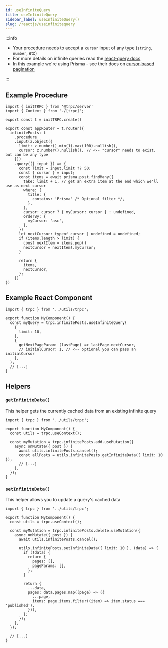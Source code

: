 ```yaml
---
id: useInfiniteQuery
title: useInfiniteQuery
sidebar_label: useInfiniteQuery()
slug: /reactjs/useinfinitequery
---
```


:::info

- Your procedure needs to accept a `cursor` input of any type (`string`, `number`, etc)
- For more details on infinite queries read the [react-query docs](https://react-query.tanstack.com/reference/useInfiniteQuery)
- In this example we're using Prisma - see their docs on [cursor-based pagination](https://www.prisma.io/docs/concepts/components/prisma-client/pagination#cursor-based-pagination)

:::

## Example Procedure

```tsx title='server/routers/_app.ts'
import { initTRPC } from '@trpc/server'
import { Context } from './[trpc]';

export const t = initTRPC.create()

export const appRouter = t.router({
  infinitePosts: t
    .procedure
    .input(z.object({
      limit: z.number().min(1).max(100).nullish(),
      cursor: z.number().nullish(), // <-- "cursor" needs to exist, but can be any type
    }))
    .query(({ input }) => {
      const limit = input.limit ?? 50;
      const { cursor } = input;
      const items = await prisma.post.findMany({
        take: limit + 1, // get an extra item at the end which we'll use as next cursor
        where: {
          title: {
            contains: 'Prisma' /* Optional filter */,
          },
        },
        cursor: cursor ? { myCursor: cursor } : undefined,
        orderBy: {
          myCursor: 'asc',
        },
      })
      let nextCursor: typeof cursor | undefined = undefined;
      if (items.length > limit) {
        const nextItem = items.pop()
        nextCursor = nextItem!.myCursor;
      }

      return {
        items,
        nextCursor,
      };
    })
})
```

## Example React Component

```tsx title='components/MyComponent.tsx'
import { trpc } from '../utils/trpc';

export function MyComponent() {
  const myQuery = trpc.infinitePosts.useInfiniteQuery(
    {
      limit: 10,
    },
    {
      getNextPageParam: (lastPage) => lastPage.nextCursor,
      // initialCursor: 1, // <-- optional you can pass an initialCursor
    },
  );
  // [...]
}
```

## Helpers

### `getInfiniteData()`

This helper gets the currently cached data from an existing infinite query

```tsx title='components/MyComponent.tsx'
import { trpc } from '../utils/trpc';

export function MyComponent() {
  const utils = trpc.useContext();

  const myMutation = trpc.infinitePosts.add.useMutation({
    async onMutate({ post }) {
      await utils.infinitePosts.cancel();
      const allPosts = utils.infinitePosts.getInfiniteData({ limit: 10 });
      // [...]
    },
  });
}
```

### `setInfiniteData()`

This helper allows you to update a query's cached data

```tsx title='components/MyComponent.tsx'
import { trpc } from '../utils/trpc';

export function MyComponent() {
  const utils = trpc.useContext();

  const myMutation = trpc.infinitePosts.delete.useMutation({
    async onMutate({ post }) {
      await utils.infinitePosts.cancel();

      utils.infinitePosts.setInfiniteData({ limit: 10 }, (data) => {
        if (!data) {
          return {
            pages: [],
            pageParams: [],
          };
        }

        return {
          ...data,
          pages: data.pages.map((page) => ({
            ...page,
            items: page.items.filter((item) => item.status === 'published'),
          })),
        };
      });
    },
  });

  // [...]
}
```
